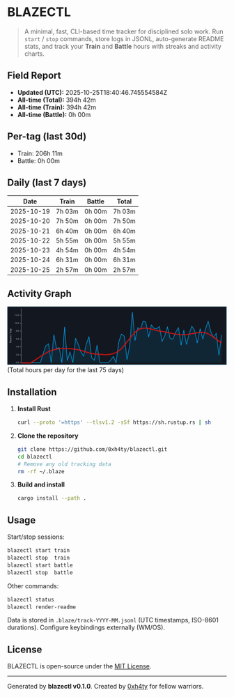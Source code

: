 # BLAZECTL

> A minimal, fast, CLI-based time tracker for disciplined solo work.
    Run `start` / `stop` commands, store logs in JSONL, auto-generate README stats,
    and track your **Train** and **Battle** hours with streaks and activity charts.

## Field Report

- **Updated (UTC):** 2025-10-25T18:40:46.745554584Z
- **All-time (Total):** 394h 42m
- **All-time (Train):** 394h 42m
- **All-time (Battle):** 0h 00m

## Per-tag (last 30d)
- Train: 206h 11m
- Battle: 0h 00m

## Daily (last 7 days)
| Date       | Train | Battle | Total |
|------------|-------|--------|-------|
| 2025-10-19 | 7h 03m | 0h 00m | 7h 03m |
| 2025-10-20 | 7h 50m | 0h 00m | 7h 50m |
| 2025-10-21 | 6h 40m | 0h 00m | 6h 40m |
| 2025-10-22 | 5h 55m | 0h 00m | 5h 55m |
| 2025-10-23 | 4h 54m | 0h 00m | 4h 54m |
| 2025-10-24 | 6h 31m | 0h 00m | 6h 31m |
| 2025-10-25 | 2h 57m | 0h 00m | 2h 57m |

## Activity Graph
![Activity Graph](assets/activity.svg)
(Total hours per day for the last 75 days)

## Installation
1. **Install Rust**
   ```bash
   curl --proto '=https' --tlsv1.2 -sSf https://sh.rustup.rs | sh
   ```
2. **Clone the repository**
   ```bash
   git clone https://github.com/0xh4ty/blazectl.git
   cd blazectl
   # Remove any old tracking data
   rm -rf ~/.blaze
   ```
3. **Build and install**
   ```bash
   cargo install --path .
   ```

## Usage
Start/stop sessions:
```bash
blazectl start train
blazectl stop  train
blazectl start battle
blazectl stop  battle
```
Other commands:
```bash
blazectl status
blazectl render-readme
```
Data is stored in `.blaze/track-YYYY-MM.jsonl` (UTC timestamps, ISO-8601 durations).
Configure keybindings externally (WM/OS).

## License
BLAZECTL is open-source under the [MIT License](LICENSE).

---

Generated by **blazectl v0.1.0**.
Created by [0xh4ty](https://github.com/0xh4ty) for fellow warriors.
